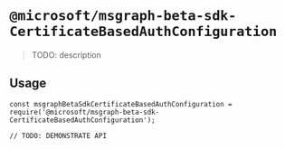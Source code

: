 # `@microsoft/msgraph-beta-sdk-CertificateBasedAuthConfiguration`

> TODO: description

## Usage

```
const msgraphBetaSdkCertificateBasedAuthConfiguration = require('@microsoft/msgraph-beta-sdk-CertificateBasedAuthConfiguration');

// TODO: DEMONSTRATE API
```
